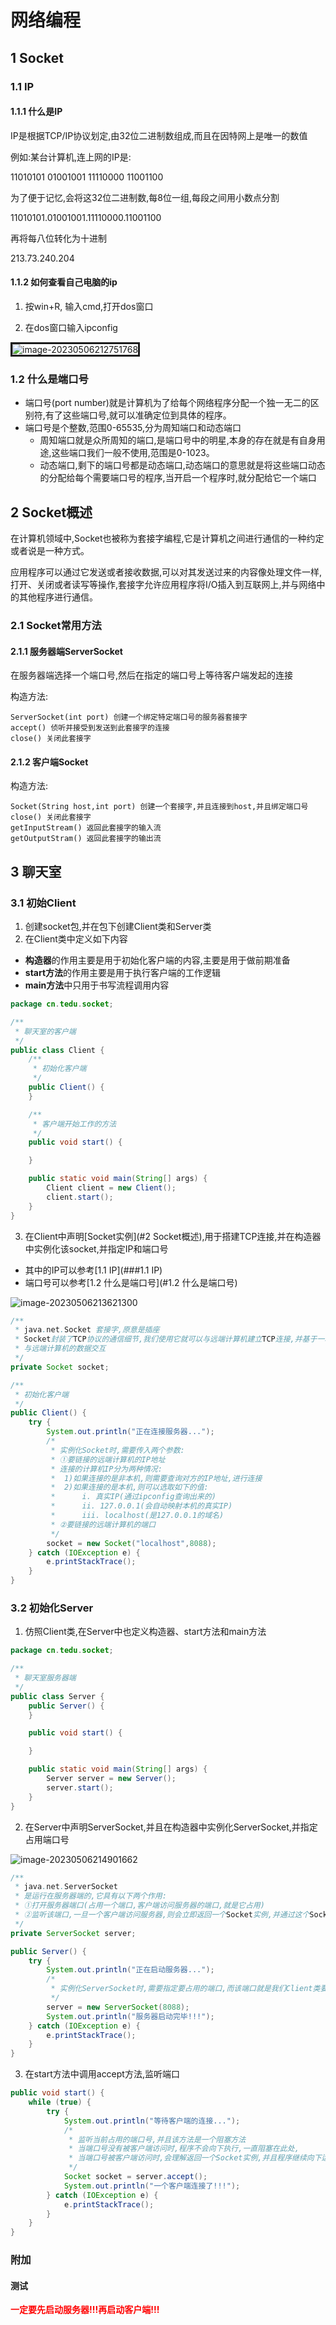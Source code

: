 # 网络编程

## 1 Socket

### 1.1 IP

#### 1.1.1 什么是IP

IP是根据TCP/IP协议划定,由32位二进制数组成,而且在因特网上是唯一的数值

例如:某台计算机,连上网的IP是:

11010101 01001001 11110000 11001100

为了便于记忆,会将这32位二进制数,每8位一组,每段之间用小数点分割

11010101.01001001.11110000.11001100

再将每八位转化为十进制

213.73.240.204

#### 1.1.2 如何查看自己电脑的ip

1. 按win+R, 输入cmd,打开dos窗口

2. 在dos窗口输入ipconfig

<img src="https://gitee.com/paida-spitting-star/image/raw/master/image-20230506212751768.png" alt="image-20230506212751768" style="border:solid"/>

### 1.2 什么是端口号

- 端口号(port number)就是计算机为了给每个网络程序分配一个独一无二的区别符,有了这些端口号,就可以准确定位到具体的程序。
- 端口号是个整数,范围0-65535,分为周知端口和动态端口
  - 周知端口就是众所周知的端口,是端口号中的明星,本身的存在就是有自身用途,这些端口我们一般不使用,范围是0-1023。
  - 动态端口,剩下的端口号都是动态端口,动态端口的意思就是将这些端口动态的分配给每个需要端口号的程序,当开启一个程序时,就分配给它一个端口

## 2 Socket概述

在计算机领域中,Socket也被称为套接字编程,它是计算机之间进行通信的一种约定或者说是一种方式。

应用程序可以通过它发送或者接收数据,可以对其发送过来的内容像处理文件一样,打开、关闭或者读写等操作,套接字允许应用程序将I/O插入到互联网上,并与网络中的其他程序进行通信。

### 2.1 Socket常用方法

#### 2.1.1 服务器端ServerSocket

在服务器端选择一个端口号,然后在指定的端口号上等待客户端发起的连接

构造方法:

```
ServerSocket(int port) 创建一个绑定特定端口号的服务器套接字
accept() 侦听并接受到发送到此套接字的连接
close() 关闭此套接字
```

#### 2.1.2 客户端Socket

构造方法:

```
Socket(String host,int port) 创建一个套接字,并且连接到host,并且绑定端口号
close() 关闭此套接字
getInputStream() 返回此套接字的输入流
getOutputStram() 返回此套接字的输出流
```

## 3 聊天室

### 3.1 初始Client 

1. 创建socket包,并在包下创建Client类和Server类
2. 在Client类中定义如下内容

- **构造器**的作用主要是用于初始化客户端的内容,主要是用于做前期准备
- **start方法**的作用主要是用于执行客户端的工作逻辑
- **main方法**中只用于书写流程调用内容

```java
package cn.tedu.socket;

/**
 * 聊天室的客户端
 */
public class Client {
    /**
     * 初始化客户端
     */
    public Client() {
    }

    /**
     * 客户端开始工作的方法
     */
    public void start() {

    }

    public static void main(String[] args) {
        Client client = new Client();
        client.start();
    }
}
```

3. 在Client中声明[Socket实例](#2 Socket概述),用于搭建TCP连接,并在构造器中实例化该socket,并指定IP和端口号

- 其中的IP可以参考[1.1 IP](###1.1 IP)
- 端口号可以参考[1.2 什么是端口号](#1.2 什么是端口号)

![image-20230506213621300](https://gitee.com/paida-spitting-star/image/raw/master/image-20230506213621300.png)

```java
/**
 * java.net.Socket 套接字,原意是插座
 * Socket封装了TCP协议的通信细节,我们使用它就可以与远端计算机建立TCP连接,并基于一堆流的IO操作完成
 * 与远端计算机的数据交互
 */
private Socket socket;

/**
 * 初始化客户端
 */
public Client() {
    try {
        System.out.println("正在连接服务器...");
        /*
         * 实例化Socket时,需要传入两个参数:
         * ①要链接的远端计算机的IP地址
         * 连接的计算机IP分为两种情况:
         *  1)如果连接的是非本机,则需要查询对方的IP地址,进行连接
         *  2)如果连接的是本机,则可以选取如下的值:
         *      i. 真实IP(通过ipconfig查询出来的)
         *      ii. 127.0.0.1(会自动映射本机的真实IP)
         *      iii. localhost(是127.0.0.1的域名)
         * ②要链接的远端计算机的端口
         */
        socket = new Socket("localhost",8088);
    } catch (IOException e) {
        e.printStackTrace();
    }
}
```

### 3.2 初始化Server

1. 仿照Client类,在Server中也定义构造器、start方法和main方法

```java
package cn.tedu.socket;

/**
 * 聊天室服务器端
 */
public class Server {
    public Server() {
    }

    public void start() {

    }

    public static void main(String[] args) {
        Server server = new Server();
        server.start();
    }
}
```

2. 在Server中声明ServerSocket,并且在构造器中实例化ServerSocket,并指定占用端口号

![image-20230506214901662](https://gitee.com/paida-spitting-star/image/raw/master/image-20230506214901662.png)

```java
/**
 * java.net.ServerSocket
 * 是运行在服务器端的,它具有以下两个作用:
 * ①打开服务器端口(占用一个端口,客户端访问服务器的端口,就是它占用)
 * ②监听该端口,一旦一个客户端访问服务器,则会立即返回一个Socket实例,并通过这个Socket实例和客户端进行交互
 */
private ServerSocket server;

public Server() {
    try {
        System.out.println("正在启动服务器...");
        /*
         * 实例化ServerSocket时,需要指定要占用的端口,而该端口就是我们Client类要连接的端口号
         */
        server = new ServerSocket(8088);
        System.out.println("服务器启动完毕!!!");
    } catch (IOException e) {
        e.printStackTrace();
    }
}
```

3. 在start方法中调用accept方法,监听端口

```java
public void start() {
    while (true) {
        try {
            System.out.println("等待客户端的连接...");
            /*
             * 监听当前占用的端口号,并且该方法是一个阻塞方法
             * 当端口号没有被客户端访问时,程序不会向下执行,一直阻塞在此处,
             * 当端口号被客户端访问时,会理解返回一个Socket实例,并且程序继续向下运行
             */
            Socket socket = server.accept();
            System.out.println("一个客户端连接了!!!");
        } catch (IOException e) {
            e.printStackTrace();
        }
    }
}
```

### 附加

#### 测试

<font color=red>**一定要先启动服务器!!!再启动客户端!!!**</font>
